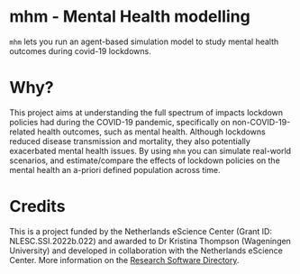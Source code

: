 # mhm - Mental Health modelling
`mhm` lets you run an agent-based simulation model to study mental health outcomes during covid-19 lockdowns. 

# Why?
This project aims at understanding the full spectrum of impacts lockdown policies had during the COVID-19 pandemic, specifically on non-COVID-19-related health outcomes, such as mental health. Although lockdowns reduced disease transmission and mortality, they also potentially exacerbated mental health issues. By using `mhm` you can simulate real-world scenarios, and estimate/compare the effects of lockdown policies on the mental health an a-priori defined population across time.


# Credits
This is a project funded by the Netherlands eScience Center (Grant ID: NLESC.SSI.2022b.022) and awarded to Dr Kristina Thompson (Wageningen University) and developed in collaboration with the Netherlands eScience Center. More information on the [Research Software Directory](https://research-software-directory.org/projects/covid-19-mitigation-policies).

